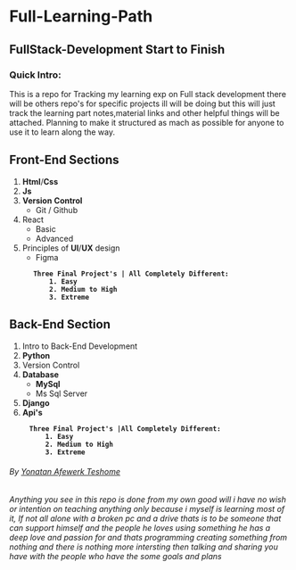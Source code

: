 <h1><strong>Full-Learning-Path</strong></h1>


<h2><strong>FullStack-Development Start to Finish</strong></h2>

<h3><strong>Quick Intro:</strong></h3>
<p>This is a repo for Tracking my learning exp on Full stack development there will be others repo's for specific projects ill will be doing but this will just track the learning part notes,material links and other helpful things will be attached. Planning to make it structured as mach as possible for anyone to use it to learn along the way.</p>

<h2><strong>Front-End Sections</strong></h2>

  1. **Html**/**Css**
  2. **Js**
  3. **Version** **Control**
      - Git / Github
  4. React
      - Basic
      - Advanced 
  5. Principles of **UI**/**UX** design
      - Figma

<strong>      

          Three Final Project's | All Completely Different:
              1. Easy
              2. Medium to High 
              3. Extreme
</strong>
<h2><strong>Back-End Section</strong></h2>

  1. Intro to Back-End Development
  2. **Python**
  3. Version Control
  4. **Database**
      - **MySql**
      - Ms Sql Server
  5. **Django**
  6. **Api's**
  
  <strong>

         Three Final Project's |All Completely Different:
             1. Easy
             2. Medium to High 
             3. Extreme   
</strong>




<h6>By <a href="https://t.me/Toyxna">Yonatan Afewerk Teshome</a></h6>
<h6>Anything you see in this repo is done from my own good will i have no wish or intention on teaching anything only because i myself is learning most of it, If not all alone with a broken pc and a drive thats is to be someone that can support himself and the people he loves using something he has a deep love and passion for and thats programming creating something from nothing and there is nothing more intersting then talking and sharing you have with the people who have the some goals and plans</h6>